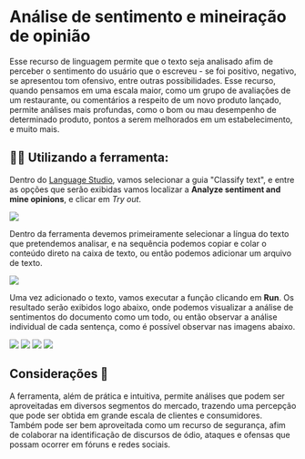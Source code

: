 
# Análise de sentimento e mineiração de opinião

Esse recurso de linguagem permite que o texto seja analisado afim de perceber o sentimento do usuário que o escreveu - se foi positivo, negativo, se apresentou tom ofensivo, entre outras possibilidades. Esse recurso, quando pensamos em uma escala maior, como um grupo de avaliações de um restaurante, ou comentários a respeito de um novo produto lançado, permite análises mais profundas, como o bom ou mau desempenho de determinado produto, pontos a serem melhorados em um estabelecimento, e muito mais. 

## 👩‍💻  Utilizando a ferramenta:

Dentro do [Language Studio](https://language.cognitive.azure.com), vamos selecionar a guia "Classify text", e entre as opções que serão exibidas vamos localizar a **Analyze sentiment and mine opinions**, e clicar em *Try out*.

<img src="imgA.png">

Dentro da ferramenta devemos primeiramente selecionar a língua do texto que pretendemos analisar, e na sequência podemos copiar e colar o conteúdo direto na caixa de texto, ou então podemos adicionar um arquivo de texto.

<img src="imgB.png">

Uma vez adicionado o texto, vamos executar a função clicando em **Run**. Os resultado serão exibidos logo abaixo, onde podemos visualizar a análise de sentimentos do documento como um todo, ou então observar a análise individual de cada sentença, como é possível observar nas imagens abaixo.

<img src="imgC.png">

<img src="imgD.png">

<img src="imgE.png">

<img src="imgF.png">

## Considerações 💭

A ferramenta, além de prática e intuitiva, permite análises que podem ser aproveitadas em diversos segmentos do mercado, trazendo uma percepção que pode ser obtida em grande escala de clientes e consumidores. Também pode ser bem aproveitada como um recurso de segurança, afim de colaborar na identificação de discursos de ódio, ataques e ofensas que possam ocorrer em fóruns e redes sociais. 